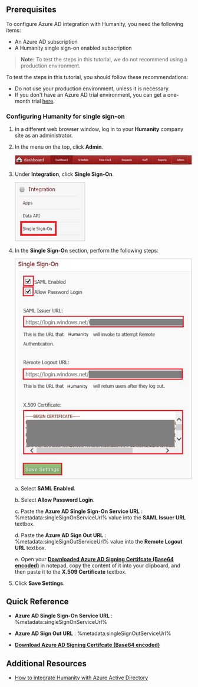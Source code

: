 ## Prerequisites

To configure Azure AD integration with Humanity, you need the following items:

- An Azure AD subscription
- A Humanity single sign-on enabled subscription

> **Note:**
> To test the steps in this tutorial, we do not recommend using a production environment.

To test the steps in this tutorial, you should follow these recommendations:

- Do not use your production environment, unless it is necessary.
- If you don't have an Azure AD trial environment, you can get a one-month trial [here](https://azure.microsoft.com/pricing/free-trial/).

### Configuring Humanity for single sign-on

1. In a different web browser window, log in to your **Humanity** company site as an administrator.

2. In the menu on the top, click **Admin**.
   
    ![Admin](./media/ic786619.png "Admin")

3. Under **Integration**, click **Single Sign-On**.
   
    ![Single Sign-On](./media/ic786620.png "Single Sign-On")

4. In the **Single Sign-On** section, perform the following steps:
   
    ![Single Sign-On](./media/ic786905.png "Single Sign-On")
   
    a. Select **SAML Enabled**.

    b. Select **Allow Password Login**.

    c. Paste the **Azure AD Single Sign-On Service URL** : %metadata:singleSignOnServiceUrl% value into the **SAML Issuer URL** textbox.

    d. Paste the **Azure AD Sign Out URL** : %metadata:singleSignOutServiceUrl% value into the **Remote Logout URL** textbox.
   
    e. Open your **[Downloaded Azure AD Signing Certifcate (Base64 encoded)](%metadata:certificateDownloadBase64Url%)** in notepad, copy the content of it into your clipboard, and then paste it to the **X.509 Certificate** textbox.

5. Click **Save Settings**.

## Quick Reference

* **Azure AD Single Sign-On Service URL** : %metadata:singleSignOnServiceUrl%

* **Azure AD Sign Out URL** : %metadata:singleSignOutServiceUrl%

* **[Download Azure AD Signing Certifcate (Base64 encoded)](%metadata:certificateDownloadBase64Url%)**

## Additional Resources

* [How to integrate Humanity with Azure Active Directory](https://docs.microsoft.com/azure/active-directory/active-directory-saas-shiftplanning-tutorial)
